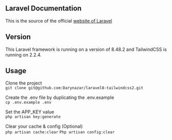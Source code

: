 ## Laravel Documentation
This is the source of the official [website of Laravel](https://laravel.com/)

## Version
This Laravel framework is running on a version of 8.48.2 and TailwindCSS is running on 2.2.4.

## Usage

Clone the project <br>
```git clone git@github.com:Darynazar/laravel8-tailwindcss2.git```

Create the .env file by duplicating the .env.example <br>
```cp .env.example .env```
 
Set the APP_KEY value <br>
```php artisan key:generate```

Clear your cache & config (Optional) <br>
```php artisan cache:clear```
```Php artisan config:clear```
